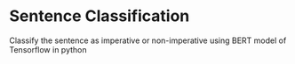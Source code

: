 # Sentence Classification
Classify the sentence as imperative or non-imperative using BERT model of Tensorflow in python
